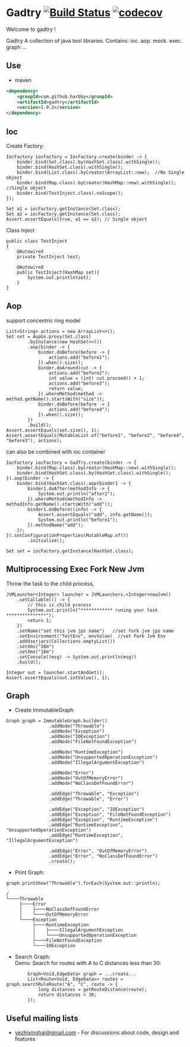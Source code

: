 # Gadtry [![Build Status](https://api.travis-ci.com/harbby/gadtry.svg?branch=master)](https://travis-ci.com/harbby/gadtry) [![codecov](https://codecov.io/gh/harbby/gadtry/branch/master/graph/badge.svg)](https://codecov.io/gh/harbby/gadtry)

Welcome to gadtry !

Gadtry A collection of java tool libraries.
Contains: ioc. aop. mock. exec. graph ...

## Use
* maven
```xml
<dependency>
    <groupId>com.github.harbby</groupId>
    <artifactId>gadtry</artifactId>
    <version>1.9.2</version>
</dependency>
```

## Ioc
Create Factory:
```
IocFactory iocFactory = IocFactory.create(binder -> {
    binder.bind(Set.class).by(HashSet.class).withSingle();
    binder.bind(HashSet.class).withSingle();
    binder.bind(List.class).byCreator(ArrayList::new);  //No Single object
    binder.bind(Map.class).byCreator(HashMap::new).withSingle();  //Single object
    binder.bind(TestInject.class).noScope();
});

Set a1 = iocFactory.getInstance(Set.class);
Set a2 = iocFactory.getInstance(Set.class);
Assert.assertEquals(true, a1 == a2); // Single object
```
Class Inject
```
public class TestInject
{
    @Autowired
    private TestInject test;

    @Autowired
    public TestInject(HashMap set){
        System.out.println(set);
    }
}
```

## Aop
support concentric ring model
```
List<String> actions = new ArrayList<>();
Set set = AopGo.proxy(Set.class)
        .byInstance(new HashSet<>())
        .aop(binder -> {
            binder.doBefore(before -> {
                actions.add("before1");
            }).when().size();
            binder.doAround(cut -> {
                actions.add("before2");
                int value = (int) cut.proceed() + 1;
                actions.add("before3");
                return value;
            }).whereMethod(method -> method.getName().startsWith("size"));
            binder.doBefore(before -> {
                actions.add("before4");
            }).when().size();
        })
        .build();
Assert.assertEquals(set.size(), 1);
Assert.assertEquals(MutableList.of("before1", "before2", "before4", "before3"), actions);
```
can also be combined with ioc container
```
IocFactory iocFactory = GadTry.create(binder -> {
    binder.bind(Map.class).byCreator(HashMap::new).withSingle();
    binder.bind(HashSet.class).by(HashSet.class).withSingle();
}).aop(binder -> {
    binder.bind(HashSet.class).aop(binder1 -> {
        binder1.doAfter(methodInfo -> {
            System.out.println("after2");
        }).whereMethod(methodInfo -> methodInfo.getName().startsWith("add"));
        binder1.doBefore((info) -> {
            Assert.assertEquals("add", info.getName());
            System.out.println("before1");
        }).methodName("add");
    });
}).setConfigurationProperties(MutableMap.of())
        .initialize();

Set set = iocFactory.getInstance(HashSet.class);
```

## Multiprocessing Exec Fork New Jvm
Throw the task to the child process,
```
JVMLauncher<Integer> launcher = JVMLaunchers.<Integer>newJvm()
    .setCallable(() -> {
        // this is child process
        System.out.println("************ runing your task ***************");
        return 1;
    })
    .setName("set this jvm jps name")   //set fork jvm jps name
    .setEnvironment("TestEnv", envValue)  //set Fork Jvm Env
    .addUserjars(Collections.emptyList())
    .setXms("16m")
    .setXmx("16m")
    .setConsole((msg) -> System.out.println(msg))
    .build();

Integer out = launcher.startAndGet();
Assert.assertEquals(out.intValue(), 1);
```

## Graph
* Create ImmutableGraph
```
Graph graph = ImmutableGraph.builder()
                .addNode("Throwable")
                .addNode("Exception")
                .addNode("IOException")
                .addNode("FileNotFoundException")

                .addNode("RuntimeException")
                .addNode("UnsupportedOperationException")
                .addNode("IllegalArgumentException")

                .addNode("Error")
                .addNode("OutOfMemoryError")
                .addNode("NoClassDefFoundError")

                .addEdge("Throwable", "Exception")
                .addEdge("Throwable", "Error")

                .addEdge("Exception", "IOException")
                .addEdge("Exception", "FileNotFoundException")
                .addEdge("Exception", "RuntimeException")
                .addEdge("RuntimeException", "UnsupportedOperationException")
                .addEdge("RuntimeException", "IllegalArgumentException")

                .addEdge("Error", "OutOfMemoryError")
                .addEdge("Error", "NoClassDefFoundError")
                .create();
```
* Print Graph:
```
graph.printShow("Throwable").forEach(System.out::println);

/
└────Throwable
     ├────Error
     │    ├────NoClassDefFoundError
     │    └────OutOfMemoryError
     └────Exception
          ├────RuntimeException
          │    ├────IllegalArgumentException
          │    └────UnsupportedOperationException
          ├────FileNotFoundException
          └────IOException
```
*  Search Graph:        
   Demo: Search for routes with A to C distances less than 30:
```
        Graph<Void,EdgeData> graph = ...create...
        List<Route<Void, EdgeData>> routes = graph.searchRuleRoute("A", "C", route -> {
            long distances = getRouteDistance(route);
            return distances < 30;
        });
```


## Useful mailing lists
* yezhixinghai@gmail.com - For discussions about code, design and features
